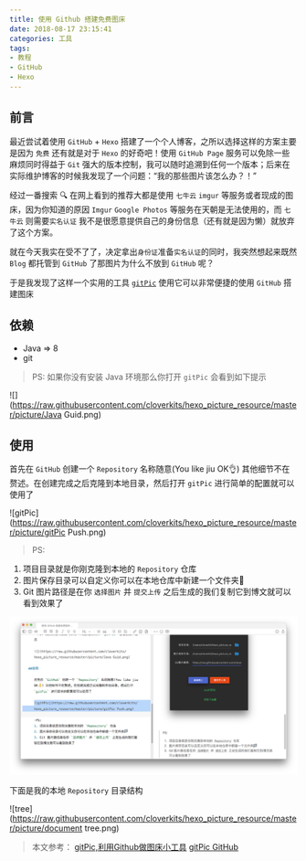 ```yaml
---
title: 使用 Github 搭建免费图床
date: 2018-08-17 23:15:41
categories: 工具
tags:
- 教程
- GitHub
- Hexo
---
```


## 前言
最近尝试着使用 `GitHub` + `Hexo` 搭建了一个个人博客，之所以选择这样的方案主要是因为 `免费` 还有就是对于 `Hexo` 的好奇吧！使用 `GitHub Page` 服务可以免除一些麻烦同时得益于 `Git` 强大的版本控制，我可以随时追溯到任何一个版本；后来在实际维护博客的时候我发现了一个问题：“我的那些图片该怎么办？！” 

<!-- more -->

经过一番搜索 🔍 在网上看到的推荐大都是使用 `七牛云` `imgur` 等服务或者现成的图床，因为你知道的原因 `Imgur` `Google Photos` 等服务在天朝是无法使用的，而 `七牛云` 则需要`实名认证` 我不是很愿意提供自己的身份信息（还有就是因为懒）就放弃了这个方案。

就在今天我实在受不了了，决定拿出`身份证`准备`实名认证`的同时，我突然想起来既然 `Blog` 都托管到 `GitHub` 了那图片为什么不放到 `GitHub` 呢？

于是我发现了这样一个实用的工具 [`gitPic`](https://github.com/zzzzbw/gitPic) 使用它可以非常便捷的使用 `GitHub` 搭建图床

## 依赖

* Java => 8 
* git

> PS: 如果你没有安装 Java 环境那么你打开 `gitPic` 会看到如下提示

![](https://raw.githubusercontent.com/cloverkits/hexo_picture_resource/master/picture/Java Guid.png)

## 使用

首先在 `GitHub` 创建一个 `Repository` 名称随意(You like jiu OK👌) 其他细节不在赘述。在创建完成之后克隆到本地目录，然后打开 `gitPic` 进行简单的配置就可以使用了

![gitPic](https://raw.githubusercontent.com/cloverkits/hexo_picture_resource/master/picture/gitPic Push.png)

>PS:
1. 项目目录就是你刚克隆到本地的 `Repository` 仓库
2. 图片保存目录可以自定义你可以在本地仓库中新建一个文件夹📁
3. Git 图片路径是在你 `选择图片` 并 `提交上传` 之后生成的我们复制它到博文就可以看到效果了

![](https://raw.githubusercontent.com/cloverkits/hexo_picture_resource/master/picture/PS1.png)

下面是我的本地 `Repository` 目录结构

![tree](https://raw.githubusercontent.com/cloverkits/hexo_picture_resource/master/picture/document tree.png)

>本文参考：
>[gitPic,利用Github做图床小工具](http://zzzzbw.cn/article/6)
>[gitPic GitHub](https://github.com/zzzzbw/gitPic)